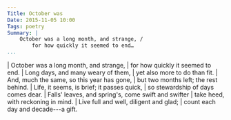 ```yaml
---
Title: October was
Date: 2015-11-05 10:00
Tags: poetry
Summary: |
    October was a long month, and strange, /
        for how quickly it seemed to end…
...
```


| October was a long month, and strange,
|     for how quickly it seemed to end.
| Long days, and many weary of them,
|     yet also more to do than fit.
| And, much the same, so this year has gone,
|     but two months left; the rest behind.
| Life, it seems, is brief; it passes quick,
|     so stewardship of days comes dear.
| Falls' leaves, and spring's, come swift and swifter
|     take heed, with reckoning in mind.
| Live full and well, diligent and glad;
|     count each day and decade---a gift.
